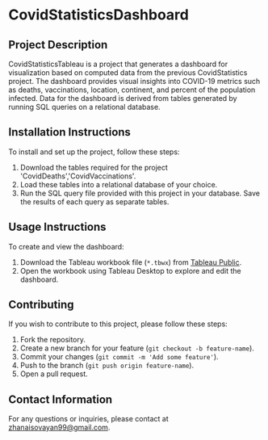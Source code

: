 # CovidStatisticsDashboard

## Project Description
CovidStatisticsTableau is a project that generates a dashboard for visualization based on computed data from the previous CovidStatistics project. The dashboard provides visual insights into COVID-19 metrics such as deaths, vaccinations, location, continent, and percent of the population infected. Data for the dashboard is derived from tables generated by running SQL queries on a relational database.

## Installation Instructions
To install and set up the project, follow these steps:

1. Download the tables required for the project 'CovidDeaths','CovidVaccinations'.
2. Load these tables into a relational database of your choice.
3. Run the SQL query file provided with this project in your database. Save the results of each query as separate tables.

## Usage Instructions
To create and view the dashboard:

1. Download the Tableau workbook file (`*.tbwx`) from [Tableau Public](https://public.tableau.com/app/profile/ayan.nurzhanuly/viz/CovidDashboard_17189135625790/Dashboard1).
2. Open the workbook using Tableau Desktop to explore and edit the dashboard.

## Contributing
If you wish to contribute to this project, please follow these steps:

1. Fork the repository.
2. Create a new branch for your feature (`git checkout -b feature-name`).
3. Commit your changes (`git commit -m 'Add some feature'`).
4. Push to the branch (`git push origin feature-name`).
5. Open a pull request.

## Contact Information
For any questions or inquiries, please contact at zhanaisovayan99@gmail.com.
